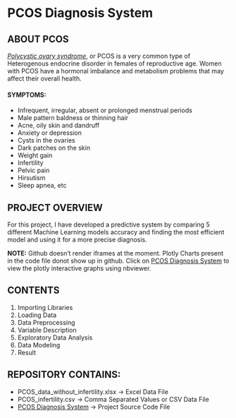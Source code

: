# PCOS Diagnosis System
## ABOUT PCOS
[*Polycystic ovary syndrome*](https://www.webmd.com/women/what-is-pcos), or PCOS is a very common type of Heterogenous endocrine disorder in females of reproductive age. Women with PCOS have a hormonal imbalance and metabolism problems that may affect their overall health.
#### SYMPTOMS:
* Infrequent, irregular, absent or prolonged menstrual periods
* Male pattern baldness or thinning hair
* Acne, oily skin and dandruff
* Anxiety or depression
* Cysts in the ovaries
* Dark patches on the skin
* Weight gain 
* Infertility
* Pelvic pain
* Hirsutism
* Sleep apnea, etc
## PROJECT OVERVIEW
For this project, I have developed a predictive system by comparing 5 different Machine Learning models accuracy and finding the most efficient model and using it for a more precise diagnosis.

**NOTE:** Github doesn’t render iframes at the moment. Plotly Charts present in the code file donot show up in github. Click on [PCOS Diagnosis System](https://nbviewer.jupyter.org/github/smritig19/PCOS_Diagnosis_System/blob/main/PCOS%20Diagnosis%20System.ipynb) to view the plotly interactive graphs using nbviewer.
## CONTENTS
1. Importing Libraries
2. Loading Data
3. Data Preprocessing
4. Variable Description
5. Exploratory Data Analysis 
6. Data Modeling
7. Result
## REPOSITORY CONTAINS:
* PCOS_data_without_infertility.xlsx -> Excel Data File
* PCOS_infertility.csv -> Comma Separated Values or CSV Data File
* [PCOS Diagnosis System](https://nbviewer.jupyter.org/github/smritig19/PCOS_Diagnosis_System/blob/main/PCOS%20Diagnosis%20System.ipynb) -> Project Source Code File

